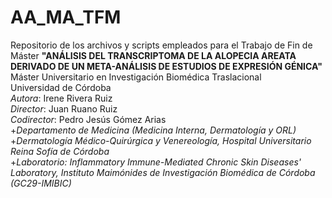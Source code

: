 # AA_MA_TFM
Repositorio de los archivos y scripts empleados para el Trabajo de Fin de Máster **"ANÁLISIS DEL TRANSCRIPTOMA DE LA ALOPECIA AREATA DERIVADO DE UN META-ANÁLISIS DE ESTUDIOS DE EXPRESIÓN GÉNICA"**  
Máster Universitario en Investigación Biomédica Traslacional  
Universidad de Córdoba  
*Autora*: Irene Rivera Ruiz  
*Director*: Juan Ruano Ruiz  
*Codirector*: Pedro Jesús Gómez Arias  
+*Departamento de Medicina (Medicina Interna, Dermatología y ORL)*  
+*Dermatología Médico-Quirúrgica y Venereología, Hospital Universitario Reina Sofía de
Córdoba*  
+*Laboratorio: Inflammatory Immune-Mediated Chronic Skin Diseases' Laboratory, Instituto
Maimónides de Investigación Biomédica de Córdoba (GC29-IMIBIC)*  
